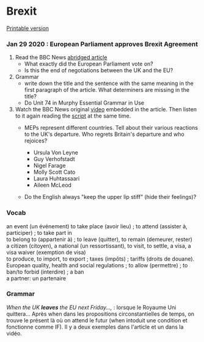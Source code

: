 # Brexit

[Printable version](brexit.pdf)

### Jan 29 2020 : European Parliament approves Brexit Agreement

1. Read the BBC News [abridged article](bbcnews_brexit_approval)    
   * What exactly did the European Parliament vote on?
   * Is this the end of negotiations between the UK and the EU?
2. Grammar  
   * write down the title and the sentence with the same meaning in the first paragraph of the article. What determiners are missing in the title?
   * Do Unit 74 in Murphy Essential Grammar in Use
3. Watch the BBC News original [video](https://www.bbc.com/news/uk-politics-51287430) embedded in the article. Then listen to it again reading the [script](bbcnews_brexit_approval_script) at the same time.
   * MEPs represent different countries. Tell about their various reactions to the UK's departure. Who regrets Britain's departure and who rejoices?
     * Ursula Von Leyne
     * Guy Verhofstadt
     * Nigel Farage
     * Molly Scott Cato
     * Laura Huhtassaari
     * Aileen McLeod
   
   * Do the English always "keep the upper lip stiff" (hide their feelings)?

### Vocab

an event (un événement) to take place (avoir lieu) ; to attend (assister à, participer) ; to take part in  
to belong to (appartenir à) ; to leave (quitter), to remain (demeurer, rester)  
a citizen (citoyen), a national (un ressortissant), to visit, to settle, a visa, a visa waiver (exemption de visa)  
to produce, to import, to export ; taxes (impôts) ; tariffs (droits de douane).   
European quality, health and social regulations ; to allow (permettre) ; to ban/to forbid (interdire) ; a ban  
a partner: un partenaire

### Grammar

*When the UK **leaves** the EU next Friday…,* : lorsque le Royaume Uni quittera… 
Après when dans les propositions circonstantielles de temps, on trouve le présent là où on attend le futur (when intoduit une condition et fonctionne comme IF). Il y a deux exemples dans l'article et un dans la vidéo.